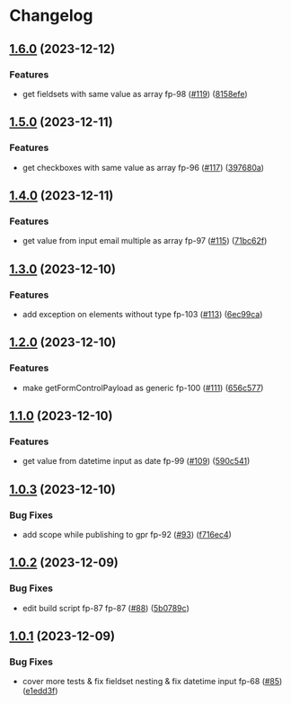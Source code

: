 # Changelog

## [1.6.0](https://github.com/what1s1ove/form-payload/compare/1.5.0...1.6.0) (2023-12-12)


### Features

* get fieldsets with same value as array fp-98 ([#119](https://github.com/what1s1ove/form-payload/issues/119)) ([8158efe](https://github.com/what1s1ove/form-payload/commit/8158efe824ec4f78d60da40089b0804bf439a51f))

## [1.5.0](https://github.com/what1s1ove/form-payload/compare/1.4.0...1.5.0) (2023-12-11)


### Features

* get checkboxes with same value as array fp-96 ([#117](https://github.com/what1s1ove/form-payload/issues/117)) ([397680a](https://github.com/what1s1ove/form-payload/commit/397680a72f355e92f4e13fffbf2cd8e39c25f284))

## [1.4.0](https://github.com/what1s1ove/form-payload/compare/1.3.0...1.4.0) (2023-12-11)


### Features

* get value from input email multiple as array fp-97 ([#115](https://github.com/what1s1ove/form-payload/issues/115)) ([71bc62f](https://github.com/what1s1ove/form-payload/commit/71bc62f2f14cee53b62f622dcdcc1edf6f8d4920))

## [1.3.0](https://github.com/what1s1ove/form-payload/compare/1.2.0...1.3.0) (2023-12-10)


### Features

* add exception on elements without type fp-103 ([#113](https://github.com/what1s1ove/form-payload/issues/113)) ([6ec99ca](https://github.com/what1s1ove/form-payload/commit/6ec99ca6b7ab57cbb7a88562cd6e91effa698541))

## [1.2.0](https://github.com/what1s1ove/form-payload/compare/1.1.0...1.2.0) (2023-12-10)


### Features

* make getFormControlPayload as generic fp-100 ([#111](https://github.com/what1s1ove/form-payload/issues/111)) ([656c577](https://github.com/what1s1ove/form-payload/commit/656c57774b7a601b3a4e903e1219a0c3921346de))

## [1.1.0](https://github.com/what1s1ove/form-payload/compare/1.0.3...1.1.0) (2023-12-10)


### Features

* get value from datetime input as date fp-99 ([#109](https://github.com/what1s1ove/form-payload/issues/109)) ([590c541](https://github.com/what1s1ove/form-payload/commit/590c54161908e577cd579e64244cd9d8972955f4))

## [1.0.3](https://github.com/what1s1ove/form-payload/compare/1.0.2...1.0.3) (2023-12-10)


### Bug Fixes

* add scope while publishing to gpr fp-92 ([#93](https://github.com/what1s1ove/form-payload/issues/93)) ([f716ec4](https://github.com/what1s1ove/form-payload/commit/f716ec432e67e2d7a8584c914654c518d231bb4a))

## [1.0.2](https://github.com/what1s1ove/form-payload/compare/1.0.1...1.0.2) (2023-12-09)


### Bug Fixes

* edit build script fp-87 fp-87 ([#88](https://github.com/what1s1ove/form-payload/issues/88)) ([5b0789c](https://github.com/what1s1ove/form-payload/commit/5b0789c78d0a74d29a8205a53a4a0bd660823178))

## [1.0.1](https://github.com/what1s1ove/form-payload/compare/v1.0.0...1.0.1) (2023-12-09)


### Bug Fixes

* cover more tests & fix fieldset nesting & fix datetime input fp-68 ([#85](https://github.com/what1s1ove/form-payload/issues/85)) ([e1edd3f](https://github.com/what1s1ove/form-payload/commit/e1edd3f69a6631284a37c3fb401f2ac6e0f0ebdf))
